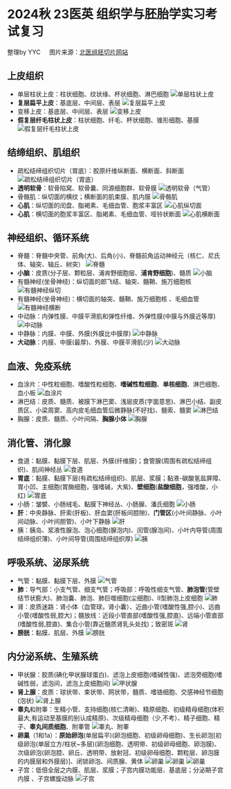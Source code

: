 # **2024秋 23医英 组织学与胚胎学实习考试复习**

整理by YYC $\quad$图片来源：[北医组胚切片网站](http://202.112.180.16/DSE/Index)

## **上皮组织**

- 单层柱状上皮：柱状细胞、纹状缘、杯状细胞、淋巴细胞
![单层柱状上皮](切片：单层柱状上皮.png)
- **复层扁平上皮**：基底层、中间层、表层
![复层扁平上皮](切片：复层扁平上皮（食管）.png)
- 变移上皮：基底层、中间层、表层
![变移上皮](切片：变移上皮（膀胱）.png)
- **假复层纤毛柱状上皮**：柱状细胞、纤毛、杯状细胞、锥形细胞、基膜
![假复层纤毛柱状上皮](切片：假复层纤毛柱状上皮（气管）.png)

## **结缔组织、肌组织**

- 疏松结缔组织切片（胃底）：胶原纤维纵断面、横断面、斜断面
![疏松结缔组织切片（胃底）](切片：疏松结缔组织（胃底）胶原纤维.png)
- **透明软骨**：软骨陷窝、软骨囊、同源细胞群、软骨膜
![透明软骨（气管）](切片：透明软骨（气管）.png)
- 骨骼肌：纵切面的横纹；横断面的肌束膜、肌内膜
![骨骼肌](切片：骨骼肌.png)
- **心肌**：纵切面的闰盘、脂褐素、毛细血管、胞浆丰富区
![心肌纵切面](切片：心肌（纵切面）.png)
- **心肌**：横切面的胞浆丰富区、脂褐素、毛细血管、哑铃状断面
![心肌横断面](切片：心肌（横断面）.png)

## **神经组织、循环系统**

- 脊髓：脊髓中央管、前角(大)、后角(小)、脊髓前角运动神经元（核仁、尼氏体、轴突、轴丘、树突）
![脊髓](切片：脊髓.png)
- **小脑**：皮质(分子层、颗粒层、浦肯野细胞层、**浦肯野细胞**)、髓质
![小脑](切片：小脑.png)
- 有髓神经(坐骨神经)：纵切面的郎飞结、轴突、髓鞘、施万细胞核
![有髓神经纵切](切片：有髓神经（纵切面）.png)
- 有髓神经(坐骨神经)：横切面的轴突、髓鞘、施万细胞核 、毛细血管
![有髓神经横断](切片：有髓神经（横断面）.png)
- 中动脉：内弹性膜、中膜平滑肌和弹性纤维、外弹性膜(中膜与外膜近等厚)
![中动脉](切片：中动脉.png)
- 中静脉：内膜、中膜、外膜(外膜比中膜厚)
![中静脉](切片：中静脉.png)
- **大动脉**：内膜、中膜(最厚)、外膜、中膜平滑肌(少)
![大动脉](切片：大动脉.png)

## **血液、免疫系统**

- 血涂片：中性粒细胞、嗜酸性粒细胞、**嗜碱性粒细胞**、**单核细胞**、淋巴细胞、血小板
![血涂片](血涂片.png)
- 淋巴结：皮质、髓质、被膜下淋巴窦、浅层皮质(字面意思)、淋巴小结、副皮质区、小梁周窦、高内皮毛细血管后微静脉(不好找)、髓索、髓窦
![淋巴结](切片：淋巴结.png)
- 胸腺：皮质、髓质、小叶间隔、**胸腺小体**
![胸腺](切片：胸腺.png)

## **消化管、消化腺**

- 食道：黏膜、黏膜下层、肌层、外膜(纤维膜)；食管腺(周围有疏松结缔组织)、肌间神经丛
![食道](切片：食管（消化管）.png)
- **胃底**：黏膜、黏膜下层(有疏松结缔组织)、肌层、浆膜；黏液-碳酸氢盐屏障、胃小凹、主细胞(胃酶细胞，强嗜碱，大紫)、**壁细胞**(**盐酸细胞**，强嗜酸，小红)
![胃底](切片：胃底.png)
- 小肠：皱襞、小肠绒毛、黏膜下神经丛、小肠腺、潘氏细胞
![小肠](切片：小肠.png)
- **肝**：中央静脉、肝索(肝板)、肝血窦(肝板间腔隙)、**门管区**(小叶间静脉、小叶间动脉、小叶间胆管)、小叶下静脉
![肝](切片：肝.png)
- 胰：胰岛、浆液性腺泡、泡心细胞(腺泡内)、闰管(腺泡间)、小叶内导管(周围结缔组织薄)、小叶间导管(周围结缔组织厚)
![胰](切片：胰.png)

## **呼吸系统、泌尿系统**

- 气管：黏膜、黏膜下层、外膜
![气管](切片：气管.png)
- **肺**：导气部：小支气管、细支气管；呼吸部：呼吸性细支气管、**肺泡管**(管壁结节状膨大)、肺泡囊、肺泡、肺巨噬细胞(尘细胞)、II型肺泡上皮细胞
![肺](切片：肺.png)
- 肾：皮质迷路：肾小体（血管球，肾小囊）、近曲小管(嗜酸性强,腔小)、远曲小管(嗜酸性弱,腔大)；髓放线：近段小管直部(嗜酸性强,腔直)、远端小管直部(嗜酸性弱,腔直)、集合小管(靠近髓质肾乳头处找)；致密斑
![肾](切片：肾.png)
- **膀胱**：黏膜、肌层、外膜
![膀胱](切片：膀胱.png)

## **内分泌系统、生殖系统**
 
- 甲状腺：胶质(碘化甲状腺球蛋白)、滤泡上皮细胞(嗜碱性强)、滤泡旁细胞(嗜碱性弱，滤泡间，滤泡上皮细胞间)
![甲状腺](切片：甲状腺.png)
- **肾上腺**：皮质：球状带、束状带、网状带，髓质、嗜铬细胞、交感神经节细胞(泡状)
![肾上腺](切片：肾上腺.png)
- **睾丸**和附睾：生精小管、支持细胞(核仁清晰)、精原细胞、初级精母细胞(体积最大,有运动至基膜的别认成精原)、次级精母细胞（少,不考）、精子细胞、精子、**睾丸间质细胞**、附睾管
![睾丸、附睾](切片：睾丸.png)
- **卵巢**（1和1a）：**原始卵泡**(单层扁平)(卵泡细胞、初级卵母细胞)、生长卵泡[初级卵泡(单层立方/柱状~多层)(卵泡细胞、透明带、初级卵母细胞、卵泡膜)、次级卵泡(卵泡腔、卵丘、透明带、放射冠、初级卵母细胞、颗粒层、卵泡膜的内膜层和外膜层)]、闭锁卵泡、间质腺、黄体
![卵巢](卵巢：原始卵泡+初级卵泡+间质腺.png)
![卵巢](卵巢：初级卵泡+次级卵泡+闭锁卵泡.png)
![卵巢](卵巢：妊娠黄体.png)
- 子宫：低倍全层之内膜、肌层、浆膜；子宫内膜功能层、基底层；分泌期子宫内膜 、子宫螺旋动脉
![子宫](切片：子宫.png)
